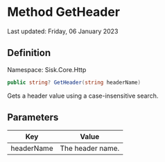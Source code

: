 # Method GetHeader
Last updated: Friday, 06 January 2023

## Definition
Namespace: Sisk.Core.Http

```csharp
public string? GetHeader(string headerName)
```

Gets a header value using a case-insensitive search.

## Parameters

| Key | Value |
| --- | --- |
| headerName | The header name. | 

